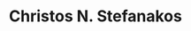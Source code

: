 ---
title: "Christos N. Stefanakos"
collection: students
permalink: /students/s5-stefanakos-1999
thesis: "Nonstationary stochastic modelling of time series with applications to environmental data"
institute: "NTUA, Greece"
year: "1999"
type: "phd" # or diploma
current-position: "Research Scientist in the Department of Energy and Transport, <i>SINTEF Ocean</i>, Norway"
---